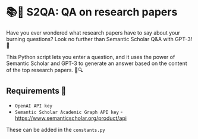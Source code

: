# 📚🤖 S2QA: QA on research papers

Have you ever wondered what research papers have to say about your burning questions? Look no further than Semantic Scholar Q&A with GPT-3! 🙌

This Python script lets you enter a question, and it uses the power of Semantic Scholar and GPT-3 to generate an answer based on the content of the top research papers. 🤖🔍

## Requirements 🧰

- `OpenAI API key`
- `Semantic Scholar Academic Graph API key` - https://www.semanticscholar.org/product/api

These can be added in the `constants.py`